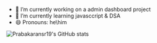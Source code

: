 - 🔭 I’m currently working on a admin dashboard project
- 🌱 I’m currently learning javasccript & DSA
- 😄 Pronouns: he\him
  
![Prabakaransr19's GitHub stats](https://github-readme-stats.vercel.app/api?username=Prabakaransr19&show_icons=true&theme=radical,prs)
